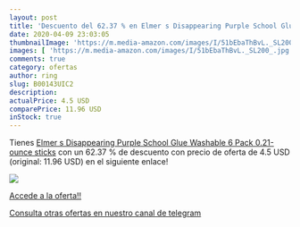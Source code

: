 ```yaml
---
layout: post
title: 'Descuento del 62.37 % en Elmer s Disappearing Purple School Glue '
date: 2020-04-09 23:03:05
thumbnailImage: 'https://m.media-amazon.com/images/I/51bEbaThBvL._SL200_.jpg'
images: [ 'https://m.media-amazon.com/images/I/51bEbaThBvL._SL200_.jpg' ]
comments: true
category: ofertas
author: ring
slug: B00143UIC2
description:
actualPrice: 4.5 USD
comparePrice: 11.96 USD
inStock: true
---
```


Tienes [Elmer s Disappearing Purple School Glue  Washable  6 Pack  0.21-ounce sticks](https://www.amazon.com/dp/B00143UIC2/?tag=redken08-20) con un 62.37 % de descuento con precio de oferta de 4.5 USD (original: 11.96 USD) en el siguiente enlace!

[![](https://m.media-amazon.com/images/I/51bEbaThBvL._SL200_.jpg)](https://www.amazon.com/dp/B00143UIC2/?tag=redken08-20)

[Accede a la oferta!!](https://www.amazon.com/dp/B00143UIC2/?tag=redken08-20)

[Consulta otras ofertas en nuestro canal de telegram](https://t.me/s/ofertas25)
